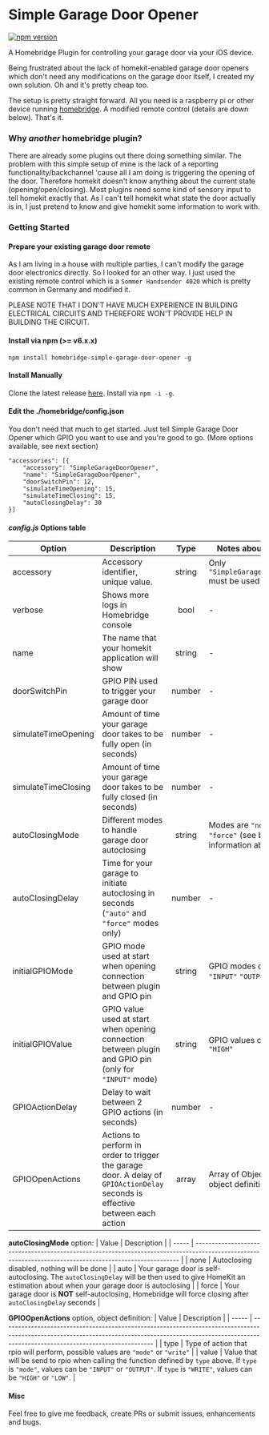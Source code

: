 # Simple Garage Door Opener

[![npm version](https://badge.fury.io/js/homebridge-simple-garage-door-opener.svg)](https://badge.fury.io/js/homebridge-simple-garage-door-opener)

A Homebridge Plugin for controlling your garage door via your iOS device.

Being frustrated about the lack of homekit-enabled garage door openers which don't need any modifications on the garage door itself, I created my own solution.
Oh and it's pretty cheap too.

The setup is pretty straight forward. All you need is a raspberry pi or other device running [homebridge](https://github.com/nfarina/homebridge). A modified remote control (details are down below). That's it.


### Why *another* homebridge plugin?
There are already some plugins out there doing something similar. The problem with this simple setup of mine is the lack of a reporting functionality/backchannel 'cause all I am doing is triggering the opening of the door. Therefore homekit doesn't know anything about the current state (opening/open/closing).
Most plugins need some kind of sensory input to tell homekit exactly that. As I can't tell homekit what state the door actually is in, I just pretend to know and give homekit some information to work with.


### Getting Started

#### Prepare your existing garage door remote
As I am living in a house with multiple parties, I can't modify the garage door electronics directly. So I looked for an other way. I just used the existing remote control which is a `Sommer Handsender 4020` which is pretty common in Germany and modified it.

PLEASE NOTE THAT I DON'T HAVE MUCH EXPERIENCE IN BUILDING ELECTRICAL CIRCUITS AND THEREFORE WON'T PROVIDE HELP IN BUILDING THE CIRCUIT.

#### Install via npm (>= v6.x.x)
`npm install homebridge-simple-garage-door-opener -g`


#### Install Manually
Clone the latest release [here](https://github.com/danielreiser/Homebridge-Simple-Garage-Door-Opener). Install via `npm -i -g`.


#### Edit the ./homebridge/config.json
You don't need that much to get started. Just tell Simple Garage Door Opener which GPIO you want to use and you're good to go. (More options available, see next section)

```
"accessories": [{
    "accessory": "SimpleGarageDoorOpener",
    "name": "SimpleGarageDoorOpener",
    "doorSwitchPin": 12,
    "simulateTimeOpening": 15,
    "simulateTimeClosing": 15,
    "autoClosingDelay": 30
}]
```

#### *config.js* Options table

| Option              | Description                                                                                                                   |  Type  | Notes about value(s)                                                          | Required | Default value                                                                   |
| ------------------- | ----------------------------------------------------------------------------------------------------------------------------- | :----: | ----------------------------------------------------------------------------- | :------: | ------------------------------------------------------------------------------- |
| accessory           | Accessory identifier, unique value.                                                                                           | string | Only `"SimpleGarageDoorOpener"` must be used                                  |   YES    | None                                                                            |
| verbose             | Shows more logs in Homebridge console                                                                                         |  bool  | -                                                                             |    NO    | `false`                                                                         |
| name                | The name that your homekit application will show                                                                              | string | -                                                                             |    NO    | `"SimpleGarageDoorOpener"`                                                      |
| doorSwitchPin       | GPIO PIN used to trigger your garage door                                                                                     | number | -                                                                             |    NO    | `12`                                                                            |
| simulateTimeOpening | Amount of time your garage door takes to be fully open (in seconds)                                                           | number | -                                                                             |    NO    | `15`                                                                            |
| simulateTimeClosing | Amount of time your garage door takes to be fully closed (in seconds)                                                         | number | -                                                                             |    NO    | `15`                                                                            |
| autoClosingMode     | Different modes to handle garage door autoclosing                                                                             | string | Modes are `"none"` `"auto"` `"force"` (see below for information about modes) |    NO    | `"none"`                                                                        |
| autoClosingDelay    | Time for your garage to initiate autoclosing in seconds (`"auto"` and `"force"` modes only)                                   | number | -                                                                             |    NO    | `30`                                                                            |
| initialGPIOMode     | GPIO mode used at start when opening connection between plugin and GPIO pin                                                   | string | GPIO modes can be `"INPUT"` `"OUTPUT"`                                        |    NO    | `"INPUT"`                                                                       |
| initialGPIOValue    | GPIO value used at start when opening connection between plugin and GPIO pin (only for `"INPUT"` mode)                        | string | GPIO values can be `"LOW"` `"HIGH"`                                           |    NO    | `"LOW"`                                                                         |
| GPIOActionDelay     | Delay to wait between 2 GPIO actions (in seconds)                                                                             | number | -                                                                             |    NO    | `0.5`                                                                           |
| GPIOOpenActions     | Actions to perform in order to trigger the garage door. A delay of `GPIOActionDelay` seconds is effective between each action | array  | Array of Objects (see object definition below)                                |    NO    | `[{ "type": "mode", "value": "OUTPUT" }, { "type": "mode", "value": "INPUT" }]` |


**autoClosingMode** option:
| Value | Description                                                                                                                                             |
| ----- | ------------------------------------------------------------------------------------------------------------------------------------------------------- |
| none  | Autoclosing disabled, nothing will be done                                                                                                              |
| auto  | Your garage door is self-autoclosing. The `autoClosingDelay` will be then used to give HomeKit an estimation about when your garage door is autoclosing |
| force | Your garage door is **NOT** self-autoclosing, Homebridge will force closing after `autoClosingDelay` seconds                                            |

**GPIOOpenActions** option, object definition:
| Value | Description                                                                                                                                                                                                 |
| ----- | ----------------------------------------------------------------------------------------------------------------------------------------------------------------------------------------------------------- |
| type  | Type of action that rpio will perform, possible values are `"mode"` or `"write"`                                                                                                                            |
| value | Value that will be send to rpio when calling the function defined by `type` above. If `type` is `"mode"`, values can be `"INPUT"` or `"OUTPUT"`. If `type` is `"WRITE"`, values can be `"HIGH"` or `"LOW"`. |

#### Misc
Feel free to give me feedback, create PRs or submit issues, enhancements and bugs.
